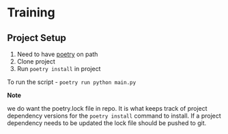 # Training

## Project Setup
1. Need to have [poetry](https://python-poetry.org/docs/) on path
2. Clone project
3. Run `poetry install` in project

To run the script - `poetry run python main.py`

**Note**

we do want the poetry.lock file in repo. It is what keeps track of project dependency versions for the `poetry install` command to install. If a project dependency needs to be updated the lock file should be pushed to git.

